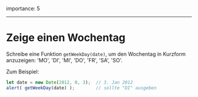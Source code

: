 importance: 5

---

# Zeige einen Wochentag

Schreibe eine Funktion `getWeekDay(date)`, um den Wochentag in Kurzform anzuzeigen: 'MO', 'DI', 'MI', 'DO', 'FR', 'SA', 'SO'.

Zum Beispiel:

```js no-beautify
let date = new Date(2012, 0, 3);  // 3. Jan 2012
alert( getWeekDay(date) );        // sollte "DI" ausgeben
```
